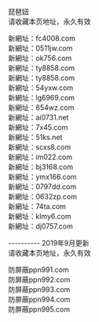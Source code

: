 琵琶妞<br>
请收藏本页地址，永久有效<br>

新網址：fc4008.com<br>
新網址：0511jw.com<br>
新網址：ok756.com<br>
新網址：ty8858.com<br>
新網址：ty8858.com<br>
新網址：54yxw.com<br>
新網址：lg6969.com<br>
新網址：654wz.com<br>
新網址：ai0731.net<br>
新網址：7x45.com<br>
新網址：51ks.net<br>
新網址：scxs8.com<br>
新網址：im022.com<br>
新網址：bj3168.com<br>
新網址：ymx166.com<br>
新網址：0797dd.com<br>
新網址：0632zp.com<br>
新網址：74ta.com<br>
新網址：klmy6.com<br>
新網址：dj0757.com<br>

---------- 2019年9月更新<br>
请收藏本页地址，永久有效<br>

防屏蔽ppn991.com<br>
防屏蔽ppn992.com<br>
防屏蔽ppn993.com<br>
防屏蔽ppn994.com<br>
防屏蔽ppn995.com<br>
